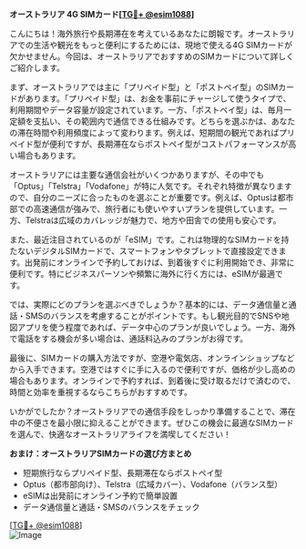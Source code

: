 **オーストラリア 4G SIMカード[[TG💪+ @esim1088](https://t.me/s/esim1088)]**

こんにちは！海外旅行や長期滞在を考えているあなたに朗報です。オーストラリアでの生活や観光をもっと便利にするためには、現地で使える4G SIMカードが欠かせません。今回は、オーストラリアでおすすめのSIMカードについて詳しくご紹介します。

まず、オーストラリアでは主に「プリペイド型」と「ポストペイ型」のSIMカードがあります。「プリペイド型」は、お金を事前にチャージして使うタイプで、利用期間やデータ容量が設定されています。一方、「ポストペイ型」は、毎月一定額を支払い、その範囲内で通信できる仕組みです。どちらを選ぶかは、あなたの滞在時間や利用頻度によって変わります。例えば、短期間の観光であればプリペイド型が便利ですが、長期滞在ならポストペイ型がコストパフォーマンスが高い場合もあります。

オーストラリアには主要な通信会社がいくつかありますが、その中でも「Optus」「Telstra」「Vodafone」が特に人気です。それぞれ特徴が異なりますので、自分のニーズに合ったものを選ぶことが重要です。例えば、Optusは都市部での高速通信が強みで、旅行者にも使いやすいプランを提供しています。一方、Telstraは広域のカバレッジが魅力で、地方や田舎での使用も安心です。

また、最近注目されているのが「eSIM」です。これは物理的なSIMカードを持たないデジタルSIMカードで、スマートフォンやタブレットで直接設定できます。出発前にオンラインで予約しておけば、到着後すぐに利用開始でき、非常に便利です。特にビジネスパーソンや頻繁に海外に行く方には、eSIMが最適です。

では、実際にどのプランを選ぶべきでしょうか？基本的には、データ通信量と通話・SMSのバランスを考慮することがポイントです。もし観光目的でSNSや地図アプリを使う程度であれば、データ中心のプランが良いでしょう。一方、海外で電話をする機会が多い場合は、通話料込みのプランがお得です。

最後に、SIMカードの購入方法ですが、空港や電気店、オンラインショップなどから入手できます。空港ではすぐに手に入るので便利ですが、価格が少し高めの場合もあります。オンラインで予約すれば、到着後に受け取るだけで済むので、時間と効率を重視するならこちらがおすすめです。

いかがでしたか？オーストラリアでの通信手段をしっかり準備することで、滞在中の不便さを最小限に抑えることができます。ぜひこの機会に最適なSIMカードを選んで、快適なオーストラリアライフを満喫してください！

**おまけ：オーストラリアSIMカードの選び方まとめ**
- 短期旅行ならプリペイド型、長期滞在ならポストペイ型
- Optus（都市部向け）、Telstra（広域カバー）、Vodafone（バランス型）
- eSIMは出発前にオンライン予約で簡単設置
- データ通信量と通話・SMSのバランスをチェック

[[TG💪+ @esim1088](https://t.me/s/esim1088)]  
![Image](https://i.postimg.cc/Y0z9fWf4/image.png)